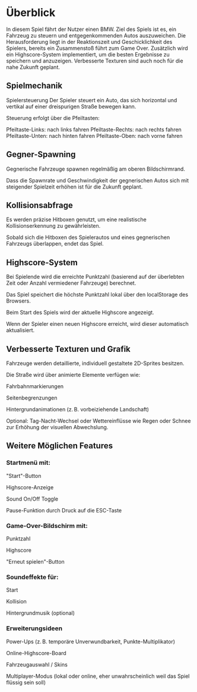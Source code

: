 # Überblick
In diesem Spiel fährt der Nutzer einen BMW. Ziel des Spiels ist es, ein Fahrzeug zu steuern und entgegenkommenden Autos auszuweichen. Die Herausforderung liegt in der Reaktionszeit und Geschicklichkeit des Spielers, bereits ein Zusammenstoß führt zum Game Over. Zusätzlich wird ein Highscore-System implementiert, um die besten Ergebnisse zu speichern und anzuzeigen. Verbesserte Texturen sind auch noch für die nahe Zukunft geplant.

## Spielmechanik
Spielersteuerung
Der Spieler steuert ein Auto, das sich horizontal und vertikal auf einer dreispurigen Straße bewegen kann.

Steuerung erfolgt über die Pfeiltasten:

Pfeiltaste-Links: nach links fahren
Pfeiltaste-Rechts: nach rechts fahren
Pfeiltaste-Unten: nach hinten fahren
Pfeiltaste-Oben: nach vorne fahren

## Gegner-Spawning
Gegnerische Fahrzeuge spawnen regelmäßig am oberen Bildschirmrand.

Dass die Spawnrate und Geschwindigkeit der gegnerischen Autos sich mit steigender Spielzeit erhöhen ist für die Zukunft geplant.

## Kollisionsabfrage
Es werden präzise Hitboxen genutzt, um eine realistische Kollisionserkennung zu gewährleisten.

Sobald sich die Hitboxen des Spielerautos und eines gegnerischen Fahrzeugs überlappen, endet das Spiel.

## Highscore-System
Bei Spielende wird die erreichte Punktzahl (basierend auf der überlebten Zeit oder Anzahl vermiedener Fahrzeuge) berechnet.

Das Spiel speichert die höchste Punktzahl lokal über den localStorage des Browsers.

Beim Start des Spiels wird der aktuelle Highscore angezeigt.

Wenn der Spieler einen neuen Highscore erreicht, wird dieser automatisch aktualisiert.

## Verbesserte Texturen und Grafik
Fahrzeuge werden detaillierte, individuell gestaltete 2D-Sprites besitzen.

Die Straße wird über animierte Elemente verfügen wie:

Fahrbahnmarkierungen

Seitenbegrenzungen

Hintergrundanimationen (z. B. vorbeiziehende Landschaft)

Optional: Tag-Nacht-Wechsel oder Wettereinflüsse wie Regen oder Schnee zur Erhöhung der visuellen Abwechslung.

## Weitere Möglichen Features
### Startmenü mit:

"Start"-Button

Highscore-Anzeige

Sound On/Off Toggle

Pause-Funktion durch Druck auf die ESC-Taste

### Game-Over-Bildschirm mit:

Punktzahl

Highscore

"Erneut spielen"-Button

### Soundeffekte für:

Start

Kollision

Hintergrundmusik (optional)

### Erweiterungsideen
Power-Ups (z. B. temporäre Unverwundbarkeit, Punkte-Multiplikator)

Online-Highscore-Board

Fahrzeugauswahl / Skins

Multiplayer-Modus (lokal oder online, eher unwahrscheinlich weil das Spiel flüssig sein soll)









